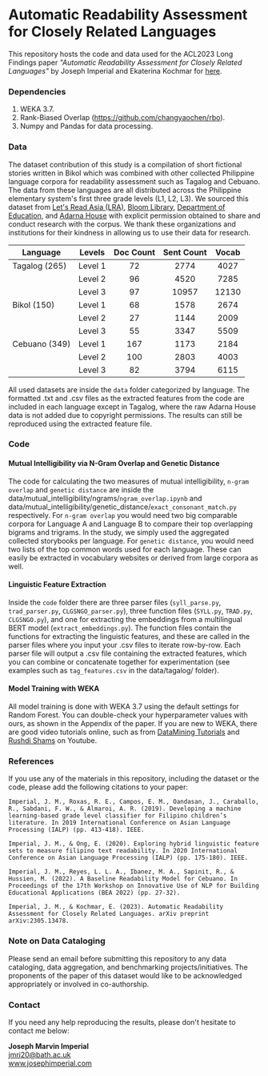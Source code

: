 # Automatic Readability Assessment for Closely Related Languages

This repository hosts the code and data used for the ACL2023 Long Findings paper *"Automatic Readability Assessment for Closely Related Languages"* by Joseph Imperial and Ekaterina Kochmar for [here](https://aclanthology.org/2023.findings-acl.331/).

### Dependencies
1. WEKA 3.7.
2. Rank-Biased Overlap (https://github.com/changyaochen/rbo).
3. Numpy and Pandas for data processing.

### Data
The dataset contribution of this study is a compilation of short fictional stories written in Bikol which was combined with other collected Philippine language corpora for readability assessment such as Tagalog and Cebuano. The data from these languages are all distributed across the Philippine elementary system's first three grade levels (L1, L2, L3). We sourced this dataset from [Let's Read Asia (LRA)](https://www.letsreadasia.org/), [Bloom Library](https://bloomlibrary.org/), [Department of Education](https://lrmds.deped.gov.ph/), and [Adarna House](https://adarna.com.ph/) with explicit permission obtained to share and conduct research with the corpus. We thank these organizations and institutions for their kindness in allowing us to use their data for research.

| Language        | Levels  | Doc Count | Sent Count | Vocab |
|-----------------|---------|:---------:|:----------:|:-----:|
|   Tagalog (265) | Level 1 |     72    |    2774    |  4027 |
|                 | Level 2 |     96    |    4520    |  7285 |
|                 | Level 3 |     97    |    10957   | 12130 |
|   Bikol (150)   | Level 1 |     68    |    1578    |  2674 |
|                 | Level 2 |     27    |    1144    |  2009 |
|                 | Level 3 |     55    |    3347    |  5509 |
|   Cebuano (349) | Level 1 |    167    |    1173    |  2184 |
|                 | Level 2 |    100    |    2803    |  4003 |
|                 | Level 3 |     82    |    3794    |  6115 |

All used datasets are inside the `data` folder categorized by language. The formatted .txt and .csv files as the extracted features from the code are included in each language except in Tagalog, where the raw Adarna House data is not added due to copyright permissions. The results can still be reproduced using the extracted feature file.

### Code
#### Mutual Intelligibility via N-Gram Overlap and Genetic Distance
The code for calculating the two measures of mutual intelligibility, `n-gram overlap` and `genetic distance` are inside the data/mutual_intelligibility/ngrams/`ngram_overlap.ipynb` and data/mutual_intelligibility/genetic_distance/`exact_consonant_match.py` respectively. For `n-gram overlap` you would need two big comparable corpora for Language A and Language B to compare their top overlapping bigrams and trigrams. In the study, we simply used the aggregated collected storybooks per language. For `genetic distance`, you would need two lists of the top common words used for each language. These can easily be extracted in vocabulary websites or derived from large corpora as well.

#### Linguistic Feature Extraction
Inside the `code` folder there are three parser files (`syll_parse.py`, `trad_parser.py`, `CLGSNGO_parser.py`), three function files (`SYLL.py`, `TRAD.py`, `CLGSNGO.py`), and one for extracting the embeddings from a multilingual BERT model (`extract_embeddings.py`). The function files contain the functions for extracting the linguistic features, and these are called in the parser files where you input your .csv files to iterate row-by-row. Each parser file will output a .csv file containing the extracted features, which you can combine or concatenate together for experimentation (see examples such as `tag_features.csv` in the data/tagalog/ folder).

#### Model Training with WEKA
All model training is done with WEKA 3.7 using the default settings for Random Forest. You can double-check your hyperparameter values with ours, as shown in the Appendix of the paper. If you are new to WEKA, there are good video tutorials online, such as from [DataMining Tutorials](https://www.youtube.com/watch?v=_LbnNTz4-mI) and [Rushdi Shams](https://www.youtube.com/watch?v=uiDFa7iY9yo) on Youtube.

### References
If you use any of the materials in this repository, including the dataset or the code, please add the following citations to your paper:
```
Imperial, J. M., Roxas, R. E., Campos, E. M., Oandasan, J., Caraballo, R., Sabdani, F. W., & Almaroi, A. R. (2019). Developing a machine learning-based grade level classifier for Filipino children’s literature. In 2019 International Conference on Asian Language Processing (IALP) (pp. 413-418). IEEE.

Imperial, J. M., & Ong, E. (2020). Exploring hybrid linguistic feature sets to measure filipino text readability. In 2020 International Conference on Asian Language Processing (IALP) (pp. 175-180). IEEE.

Imperial, J. M., Reyes, L. L. A., Ibanez, M. A., Sapinit, R., & Hussien, M. (2022). A Baseline Readability Model for Cebuano. In Proceedings of the 17th Workshop on Innovative Use of NLP for Building Educational Applications (BEA 2022) (pp. 27-32).

Imperial, J. M., & Kochmar, E. (2023). Automatic Readability Assessment for Closely Related Languages. arXiv preprint arXiv:2305.13478.
```

### Note on Data Cataloging
Please send an email before submitting this repository to any data cataloging, data aggregation, and benchmarking projects/initiatives. The proponents of the paper of this dataset would like to be acknowledged appropriately or involved in co-authorship.

### Contact
If you need any help reproducing the results, please don't hesitate to contact me below:

**Joseph Marvin Imperial** <br/>
jmri20@bath.ac.uk <br/>
www.josephimperial.com 

